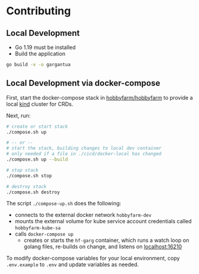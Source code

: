 # Contributing

## Local Development

* Go 1.19 must be installed
* Build the application

```bash
go build -v -o gargantua
```

## Local Development via docker-compose

First, start the docker-compose stack in [hobbyfarm/hobbyfarm](https://github.com/hobbyfarm/hobbyfarm) to provide a local [kind](https://github.com/kubernetes-sigs/kind) cluster for CRDs.

Next, run:

```bash
# create or start stack
./compose.sh up

# -- or --
# start the stack, building changes to local dev container
# only needed if a file in ./cicd/docker-local has changed
./compose.sh up --build

# stop stack
./compose.sh stop

# destroy stack
./compose.sh destroy
```

The script `./compose-up.sh` does the following:

- connects to the external docker network `hobbyfarm-dev`
- mounts the external volume for kube service account credentials called `hobbyfarm-kube-sa`
- calls `docker-compose up`
    - creates or starts the `hf-garg` container, which runs a watch loop on golang files, re-builds on change, and listens on [localhost:16210](http://localhost:16210)

To modify docker-compose variables for your local environment, copy `.env.example` to `.env` and update variables as needed.
